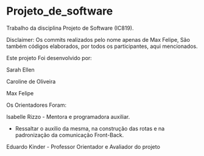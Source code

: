 # Projeto_de_software
Trabalho da disciplina Projeto de Software (IC819).

Disclaimer: Os commits realizados pelo nome apenas de Max Felipe, São também códigos elaborados, por todos os participantes, aqui mencionados. 

Este projeto Foi desenvolvido por:

Sarah Ellen 

Caroline de Oliveira

Max Felipe 

Os Orientadores Foram:

Isabelle Rizzo - Mentora e programadora auxiliar.
  * Ressaltar o auxilio da mesma, na construção das rotas e na padronização da comunicação Front-Back.
    
Eduardo Kinder - Professor Orientador e Avaliador do projeto

